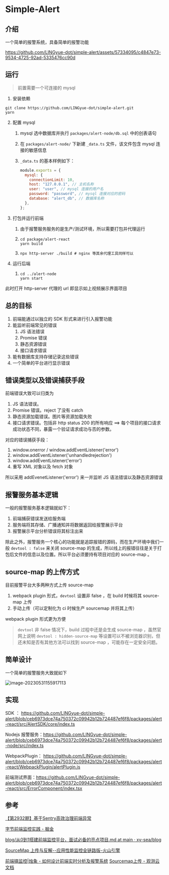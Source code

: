 # Simple-Alert

## 介绍

一个简单的报警系统，具备简单的报警功能


https://github.com/LINGyue-dot/simple-alert/assets/57334095/c4847e73-9534-4725-92ad-5335476cc90d



## 运行



> 前置需要一个可连接的 mysql

1. 安装依赖

```shell
git clone https://github.com/LINGyue-dot/simple-alert.git
yarn
```

2. 配置 mysql

   1. mysql 选中数据库并执行 `packages/alert-node/db.sql`  中的创表语句

   2. 在 `packages/alert-node/` 下新建 `_data.ts` 文件，该文件包含 mysql 连接的敏感信息

   3. `_data.ts` 的基本样例如下：

      ```js
      module.exports = {
        mysql: {
          connectionLimit: 10,
          host: "127.0.0.1", // 主机名称
          user: "user", // mysql 连接的用户名
          password: "password", // mysql 连接对应的密码
          database: "alert_db", // 数据库名称
        },
      };
      ```

3. 打包并运行前端

   1. 由于报警服务服务的是生产/测试环境，所以需要打包并代理运行

   2. ```shell
      cd package/alert-react 
      yarn build
      ```

   3. ```shell
      npx http-server ./build # nginx 等其余代理工具同样可以 
      ```

4. 运行后端

   1. ```shell
      cd ../alert-node 
      yarn start
      ```

      

此时打开 http-server 代理的 url 即显示如上视频展示界面项目





## 总的目标

1. 前端能通过以独立的 SDK 形式来进行引入报警功能
2. 能监听前端常见的错误
   1. JS 语法错误
   2. Promise 错误
   3. 静态资源错误
   4. 接口请求错误
3. 能有数据库支持存储记录这些错误
4. 一个简单的平台进行显示错误

## 错误类型以及错误捕获手段

前端错误大致可以归类为

1. JS 语法错误。
2. Promise 错误。reject 了没有 catch
3. 静态资源加载错误。图片等资源加载失败
4. 接口请求错误。包括非 http status 200 的所有响应 ==> 每个项目的接口请求成功状态不同，暴露一个验证请求成功与否的参数。

对应的错误捕获手段：

1. window.onerror / window.addEventListener('error')
2. window.addEventListener('unhandledrejection')
3. window.addEventListener('error')
4. 重写 XML 对象以及 fetch 对象

所以采用 addEvenetListener('error') 来一并监听 JS 语法错误以及静态资源错误





## 报警服务基本逻辑

一般的报警服务基本逻辑就如下：

1. 前端捕获错误发送给服务端
2. 服务端将其存储、广播通知并将数据返回给报警展示平台
3. 报警展示平台分析错误将其标注出来

除此之外，报警服务一个核心的功能就是追踪报错的源码，而在生产环境中我们一般 `devtool : false` 来关闭 source-map 的生成，所以线上的报错往往是关于打包后文件的信息以及位置。所以平台必须要持有项目对应的 source-map 。

## source-map 的上传方式

目前报警平台大多两种方式上传 source-map 

1. webpack plugin 形式，`devtool` 设置非 false ，在 build 时候将其 source-map 上传
2. 手动上传（可以定制化为 ci 时候生产 sourcemap 并将其上传）

 webpack plugin 形式更为方便

> `devtool` 非 false 情况下，build 过程中还是会生成 source-map ，虽然官网上说明 `devtool : hidden-source-map` 等设置可以不被浏览器识别，但还未知是否有其他方法可以找到 source-map ，可能存在一定安全问题。

## 简单设计

一个简单的报警服务大致就如下

![image-20230531155917113](https://typora-1300781048.cos.ap-beijing.myqcloud.com/img/202305311559370.png)





## 实现



SDK ： https://github.com/LINGyue-dot/simple-alert/blob/ceb6973dce74a750372c09942b12b724487ef6f8/packages/alert-react/src/AlertSDK/core/index.ts

Nodejs 报警服务：https://github.com/LINGyue-dot/simple-alert/blob/ceb6973dce74a750372c09942b12b724487ef6f8/packages/alert-node/src/index.ts

WebpackPlugin： https://github.com/LINGyue-dot/simple-alert/blob/ceb6973dce74a750372c09942b12b724487ef6f8/packages/alert-react/WebpackPlugin/alertPlugin.js

前端测试界面：https://github.com/LINGyue-dot/simple-alert/blob/ceb6973dce74a750372c09942b12b724487ef6f8/packages/alert-react/src/ErrorComponent/index.tsx

## 参考

[【第2932期】基于Sentry高效治理前端异常](https://mp.weixin.qq.com/s/9w62gQxhIQO_mWBhs8RHVQ)

[字节前端监控实践 - 掘金](https://juejin.cn/post/7195496297150709821#heading-0)

[blog/从0到1搭建前端监控平台，面试必备的亮点项目.md at main · xy-sea/blog](https://github.com/xy-sea/blog/blob/main/markdown/从0到1搭建前端监控平台，面试必备的亮点项目.md)

[SourceMap 上传与反解--应用性能监控全链路版-火山引擎](https://www.volcengine.com/docs/6431/104839#验证sourcemap合法性)

[前端搞监控|烛象 - 如何设计前端实时分析及报警系统](https://zhuanlan.zhihu.com/p/159115081) [Sourcemap上传 - 观测云文档](https://docs.guance.com/real-user-monitoring/sourcemap/)
